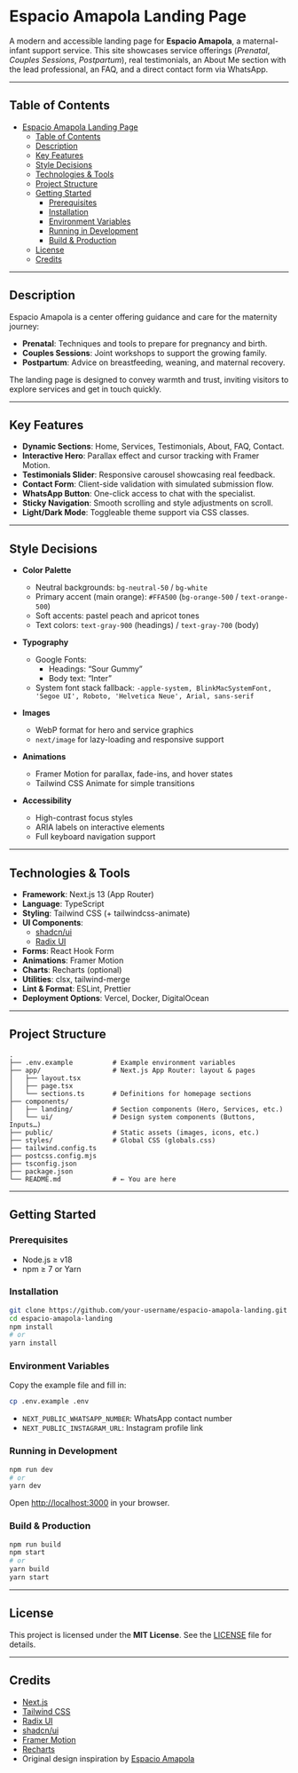 # Espacio Amapola Landing Page

A modern and accessible landing page for **Espacio Amapola**, a maternal-infant support service. This site showcases service offerings (*Prenatal*, *Couples Sessions*, *Postpartum*), real testimonials, an About Me section with the lead professional, an FAQ, and a direct contact form via WhatsApp.

---

## Table of Contents

- [Espacio Amapola Landing Page](#espacio-amapola-landing-page)
  - [Table of Contents](#table-of-contents)
  - [Description](#description)
  - [Key Features](#key-features)
  - [Style Decisions](#style-decisions)
  - [Technologies \& Tools](#technologies--tools)
  - [Project Structure](#project-structure)
  - [Getting Started](#getting-started)
    - [Prerequisites](#prerequisites)
    - [Installation](#installation)
    - [Environment Variables](#environment-variables)
    - [Running in Development](#running-in-development)
    - [Build \& Production](#build--production)
  - [License](#license)
  - [Credits](#credits)

---

## Description

Espacio Amapola is a center offering guidance and care for the maternity journey:

- **Prenatal**: Techniques and tools to prepare for pregnancy and birth.
- **Couples Sessions**: Joint workshops to support the growing family.
- **Postpartum**: Advice on breastfeeding, weaning, and maternal recovery.

The landing page is designed to convey warmth and trust, inviting visitors to explore services and get in touch quickly.

---

## Key Features

- **Dynamic Sections**: Home, Services, Testimonials, About, FAQ, Contact.
- **Interactive Hero**: Parallax effect and cursor tracking with Framer Motion.
- **Testimonials Slider**: Responsive carousel showcasing real feedback.
- **Contact Form**: Client-side validation with simulated submission flow.
- **WhatsApp Button**: One-click access to chat with the specialist.
- **Sticky Navigation**: Smooth scrolling and style adjustments on scroll.
- **Light/Dark Mode**: Toggleable theme support via CSS classes.

---

## Style Decisions

- **Color Palette**

  - Neutral backgrounds: `bg-neutral-50` / `bg-white`
  - Primary accent (main orange): `#FFA500` (`bg-orange-500` / `text-orange-500`)
  - Soft accents: pastel peach and apricot tones
  - Text colors: `text-gray-900` (headings) / `text-gray-700` (body)

- **Typography**

  - Google Fonts:
    - Headings: “Sour Gummy”
    - Body text: “Inter”
  - System font stack fallback: `-apple-system, BlinkMacSystemFont, 'Segoe UI', Roboto, 'Helvetica Neue', Arial, sans-serif`

- **Images**

  - WebP format for hero and service graphics
  - `next/image` for lazy-loading and responsive support

- **Animations**

  - Framer Motion for parallax, fade-ins, and hover states
  - Tailwind CSS Animate for simple transitions

- **Accessibility**

  - High-contrast focus styles
  - ARIA labels on interactive elements
  - Full keyboard navigation support

---

## Technologies & Tools

- **Framework**: Next.js 13 (App Router)
- **Language**: TypeScript
- **Styling**: Tailwind CSS (+ tailwindcss-animate)
- **UI Components**:
  - [shadcn/ui](https://ui.shadcn.com)
  - [Radix UI](https://www.radix-ui.com)
- **Forms**: React Hook Form
- **Animations**: Framer Motion
- **Charts**: Recharts (optional)
- **Utilities**: clsx, tailwind-merge
- **Lint & Format**: ESLint, Prettier
- **Deployment Options**: Vercel, Docker, DigitalOcean

---

## Project Structure

```
.
├── .env.example          # Example environment variables
├── app/                  # Next.js App Router: layout & pages
│   ├── layout.tsx
│   ├── page.tsx
│   └── sections.ts       # Definitions for homepage sections
├── components/           
│   ├── landing/          # Section components (Hero, Services, etc.)
│   └── ui/               # Design system components (Buttons, Inputs…)
├── public/               # Static assets (images, icons, etc.)
├── styles/               # Global CSS (globals.css)
├── tailwind.config.ts
├── postcss.config.mjs
├── tsconfig.json
├── package.json
└── README.md             # ← You are here
```

---

## Getting Started

### Prerequisites

- Node.js ≥ v18
- npm ≥ 7 or Yarn

### Installation

```bash
git clone https://github.com/your-username/espacio-amapola-landing.git
cd espacio-amapola-landing
npm install
# or
yarn install
```

### Environment Variables

Copy the example file and fill in:

```bash
cp .env.example .env
```

- `NEXT_PUBLIC_WHATSAPP_NUMBER`: WhatsApp contact number
- `NEXT_PUBLIC_INSTAGRAM_URL`: Instagram profile link

### Running in Development

```bash
npm run dev
# or
yarn dev
```

Open [http://localhost:3000](http://localhost:3000) in your browser.

### Build & Production

```bash
npm run build
npm start
# or
yarn build
yarn start
```

---

## License

This project is licensed under the **MIT License**. See the [LICENSE](LICENSE) file for details.

---

## Credits

- [Next.js](https://nextjs.org)
- [Tailwind CSS](https://tailwindcss.com)
- [Radix UI](https://www.radix-ui.com)
- [shadcn/ui](https://ui.shadcn.com)
- [Framer Motion](https://www.framer.com/motion/)
- [Recharts](https://recharts.org)
- Original design inspiration by [Espacio Amapola](https://espacio-amapola-v2-1.vercel.app/)
